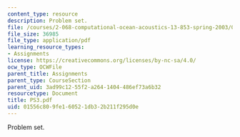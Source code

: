 ```yaml
---
content_type: resource
description: Problem set.
file: /courses/2-068-computational-ocean-acoustics-13-853-spring-2003/01556c809fe160521db32b211f295d0e_PS3.pdf
file_size: 36985
file_type: application/pdf
learning_resource_types:
- Assignments
license: https://creativecommons.org/licenses/by-nc-sa/4.0/
ocw_type: OCWFile
parent_title: Assignments
parent_type: CourseSection
parent_uid: 3ad99c12-55f2-a264-1404-486ef73a6b32
resourcetype: Document
title: PS3.pdf
uid: 01556c80-9fe1-6052-1db3-2b211f295d0e
---
```

Problem set.